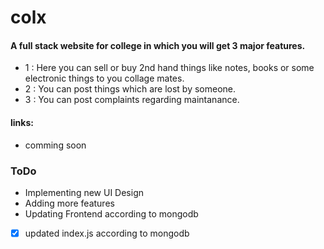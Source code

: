 # colx
#### A full stack website for college in which you will get 3 major features.
* 1 : Here you can sell or buy 2nd hand things like notes, books or some electronic things to you collage mates.
* 2 : You can post things which are lost by someone.
* 3 : You can post complaints regarding maintanance.

#### links:
- comming soon

### ToDo
* Implementing new UI Design
* Adding more features
* Updating Frontend according to mongodb
* [x] updated index.js according to mongodb
